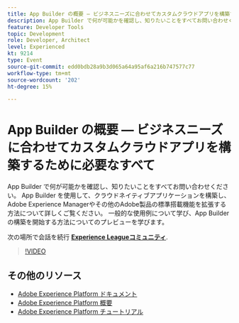 ```yaml
---
title: App Builder の概要 — ビジネスニーズに合わせてカスタムクラウドアプリを構築するために必要なすべて
description: App Builder で何が可能かを確認し、知りたいことをすべてお問い合わせください。 App Builder を使用して、クラウドネイティブアプリケーションを構築し、Adobe Experience Managerやその他のAdobe製品の標準搭載機能を拡張する方法について詳しくご覧ください。 一般的な使用例について学び、App Builder の構築を開始する方法についてのプレビューを学びます。
feature: Developer Tools
topic: Development
role: Developer, Architect
level: Experienced
kt: 9214
type: Event
source-git-commit: edd0bdb28a9b3d065a64a95af6a216b747577c77
workflow-type: tm+mt
source-wordcount: '202'
ht-degree: 15%

---
```


# App Builder の概要 — ビジネスニーズに合わせてカスタムクラウドアプリを構築するために必要なすべて

App Builder で何が可能かを確認し、知りたいことをすべてお問い合わせください。 App Builder を使用して、クラウドネイティブアプリケーションを構築し、Adobe Experience Managerやその他のAdobe製品の標準搭載機能を拡張する方法について詳しくご覧ください。 一般的な使用例について学び、App Builder の構築を開始する方法についてのプレビューを学びます。

次の場所で会話を続行 **[Experience Leagueコミュニティ](https://adobe.ly/3AYeJlv)**.

>[!VIDEO](https://video.tv.adobe.com/v/337767/?quality=12&learn=on&hidetitle=true)

## その他のリソース

- [Adobe Experience Platform ドキュメント](https://experienceleague.adobe.com/docs/experience-platform.html?lang=ja)
- [Adobe Experience Platform 概要](https://experienceleague.adobe.com/docs/experience-platform/landing/home.html?lang=ja)
- [Adobe Experience Platform チュートリアル](https://experienceleague.adobe.com/docs/platform-learn/tutorials/overview.html?lang=ja)
